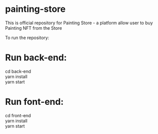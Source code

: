 # painting-store
This is official repository for Painting Store - a platform allow user to buy Painting NFT from the Store

To run the repository:

# Run back-end:
cd back-end \
yarn install \
yarn start 

# Run font-end:
cd front-end \
yarn install \
yarn start 



